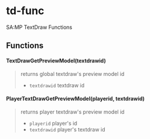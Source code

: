 # td-func
SA:MP TextDraw Functions

## Functions

#### TextDrawGetPreviewModel(textdrawid)
> returns global textdraw's preview model id
> * `textdrawid` textdraw id
>

#### PlayerTextDrawGetPreviewModel(playerid, textdrawid)
> returns player textdraw's preview model id
> * `playerid` player's id
> * `textdrawid` player's textdraw id
